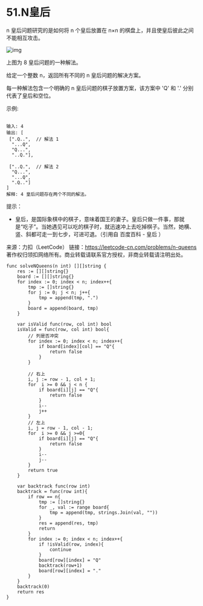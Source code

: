 # 51.N皇后

n 皇后问题研究的是如何将 n 个皇后放置在 n×n 的棋盘上，并且使皇后彼此之间不能相互攻击。

![img](https://assets.leetcode-cn.com/aliyun-lc-upload/uploads/2018/10/12/8-queens.png)

上图为 8 皇后问题的一种解法。

给定一个整数 n，返回所有不同的 n 皇后问题的解决方案。

每一种解法包含一个明确的 n 皇后问题的棋子放置方案，该方案中 'Q' 和 '.' 分别代表了皇后和空位。

示例:

```text

输入: 4
输出: [
 [".Q..",  // 解法 1
  "...Q",
  "Q...",
  "..Q."],

 ["..Q.",  // 解法 2
  "Q...",
  "...Q",
  ".Q.."]
]
解释: 4 皇后问题存在两个不同的解法。
```

提示：

* 皇后，是国际象棋中的棋子，意味着国王的妻子。皇后只做一件事，那就是“吃子”。当她遇见可以吃的棋子时，就迅速冲上去吃掉棋子。当然，她横、竖、斜都可走一到七步，可进可退。（引用自 百度百科 - 皇后 ）

来源：力扣（LeetCode）
链接：<https://leetcode-cn.com/problems/n-queens>
著作权归领扣网络所有。商业转载请联系官方授权，非商业转载请注明出处。

```golang
func solveNQueens(n int) [][]string {
    res := [][]string{}
    board := [][]string{}
    for index := 0; index < n; index++{
        tmp := []string{}
        for j := 0; j < n; j++{
            tmp = append(tmp, ".")
        }
        board = append(board, tmp)
    }

    var isValid func(row, col int) bool
    isValid = func(row, col int) bool{
        // 列是否冲突
        for index := 0; index < n; index++{
            if board[index][col] == "Q"{
                return false
            }
        }

        // 右上
        i, j := row - 1, col + 1;
        for  i >= 0 && j < n {
            if board[i][j] == "Q"{
                return false
            }
            i--
            j++
        }
        // 左上
        i, j = row - 1, col - 1;
        for  i >= 0 && j >=0{
            if board[i][j] == "Q"{
                return false
            }
            i--
            j--
        }
        return true
    }

    var backtrack func(row int)
    backtrack = func(row int){
        if row == n{
            tmp := []string{}
            for _, val := range board{
                tmp = append(tmp, strings.Join(val, ""))
            }
            res = append(res, tmp)
            return
        }
        for index := 0; index < n; index++{
            if !isValid(row, index){
                continue
            }
            board[row][index] = "Q"
            backtrack(row+1)
            board[row][index] = "."
        }
    }
    backtrack(0)
    return res
}
```
